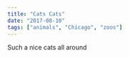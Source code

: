 ```yaml
---
title: "Cats Cats"
date: "2017-08-10"
tags: ["animals", "Chicago", "zoos"]
---
```


Such a nice cats all around
